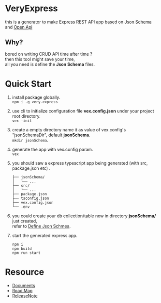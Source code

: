 # VeryExpress
this is a generator to make [Express](https://github.com/expressjs/express) REST API app based on [Json Schema](https://github.com/json-schema-org) and [Open Api](https://github.com/OAI) 
  
  
## Why?
bored on writing CRUD API time after time ?  
then this tool might save your time,  
all you need is define the **Json Schema** files.  
  
  
# Quick Start
1. install package globally.  
    ```npm i -g very-express```  
      
3. use cli to initialize configuration file **vex.config.json** under your project root directory.  
    `vex -init`  
      
2. create a empty directory name it as value of vex.config's "jsonSchemaDir", default **jsonSchema**.  
    `mkdir jsonSchema`.
      
4. generate the app with vex.config param.  
    `vex`  
      
5. you should saw a express typescript app being generated (with src, package.json etc) .  
    ```
    ├── jsonSchema/  
    │   └── ...
    ├── src/ 
    │   └── ...
    ├── package.json  
    ├── tsconfig.json  
    ├── vex.config.json  
    └── .env  
    ```  
      
6. you could create your db collection/table now in directory **jsonSchema/** just created,  
    refer to [Define Json Schmea](./docs/jsonSchema.md).  
      
7. start the generated express app.  
    ```
    npm i  
    npm build    
    npm run start
    ```


# Resource
- [Documents](./docs/)
- [Road Map](./docs/roadMap/)
- [ReleaseNote](./docs/releaseNote)
